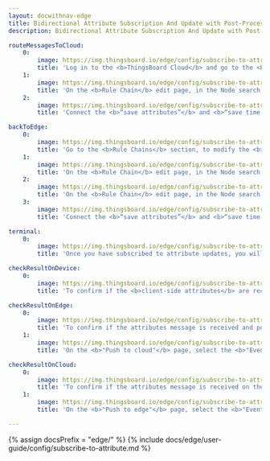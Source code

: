 ```yaml
---
layout: docwithnav-edge
title: Bidirectional Attribute Subscription And Update with Post-Processing
description: Bidirectional Attribute Subscription And Update with Post-Processing

routeMessagesToCloud:
    0:
        image: https://img.thingsboard.io/edge/config/subscribe-to-attribute/1-rule-chain-templates.webp
        title: 'Log in to the <b>ThingsBoard Cloud</b> and go to the <b>Edge management > Rule chain templates</b> section and click on the <b>Rule chain</b> assigned to your <b>Edge instance.</b><ul><li>If you are using <b>Edge 4.0</b> or later, stay in your <b>Edge</b> instance and go to the <b>Rule chains</b> section. To edit a rule chain, click the appropriate <b>Rule Chain</b>.</li></ul>'
    1:
        image: https://img.thingsboard.io/edge/config/subscribe-to-attribute/2-add-push-to-cloud.webp
        title: 'On the <b>Rule Chain</b> edit page, in the Node search bar find the <b>"push to cloud"</b> node. It pushes messages from Edge to Cloud. Drag and drop the node onto the <b>Rule Chain</b> sheet. Then, in the <b>"Add rule node"</b> pop-up window enter the node title and select the <b>"Client attributes"</b> option in the <b>"Entity attributes scope"</b> field. Click the <b>"Add"</b> button to proceed.'
    2:
        image: https://img.thingsboard.io/edge/config/subscribe-to-attribute/3-save.webp
        title: 'Connect the <b>“save attributes”</b> and <b>“save time series”</b> nodes to the <b>"push to cloud"</b> node and set the <b>"Success"</b> link label. Click the <b>“Apply changes”</b> button on the <b>Rule Chain</b> sheet.'

backToEdge:
    0:
        image: https://img.thingsboard.io/edge/config/subscribe-to-attribute/4-rule-chain.webp
        title: 'Go to the <b>Rule Chains</b> section, to modify the <b>Rule Chain.</b>'
    1:
        image: https://img.thingsboard.io/edge/config/subscribe-to-attribute/5-add-script.webp
        title: 'On the <b>Rule Chain</b> edit page, in the Node search bar find the <b>"script"</b> node. It allows modification of message payload, metadata or message type with JavaScript. Drag and drop the node onto the <b>Rule Chain</b> sheet. Then, in the <b>"Add rule node: script"</b> pop-up window enter the node title and enter the script below. Click the <b>"Add"</b> button to proceed.'
    2:
        image: https://img.thingsboard.io/edge/config/subscribe-to-attribute/5-add-push-to-edge.webp
        title: 'On the <b>Rule Chain</b> edit page, in the Node search bar find the <b>"push to edge"</b> node. It pushes messages from Cloud to Edge. Drag and drop the node onto the <b>Rule Chain</b> sheet. Then, in the <b>"Add rule node"</b> pop-up window enter the node title and select the <b>"Shared attributes"</b> option in the <b>"Entity attributes scope"</b> field. Click the <b>"Add"</b> button to proceed.'
    3:
        image: https://img.thingsboard.io/edge/config/subscribe-to-attribute/6-save.webp
        title: 'Connect the <b>“save attributes”</b> and <b>“save time series”</b> nodes to the <b>"push to edge"</b> node and set the <b>"Success"</b> link label. Click the <b>“Apply changes”</b> button on the <b>Rule Chain</b> sheet.'

terminal:
    0:
        image: https://img.thingsboard.io/edge/config/subscribe-to-attribute/10-subscribe-post-update-attributes-mqtt.webp
        title: 'Once you have subscribed to attribute updates, you will receive updates as the attributes change. We have used the <b>MQTT protocol</b> as an example. The updates were received after new attributes were published.'

checkResultOnDevice:
    0:
        image: https://img.thingsboard.io/edge/config/subscribe-to-attribute/7-confirm-on-device-1.webp
        title: 'To confirm if the <b>client-side attributes</b> are received, go to the <b>Entities > Devices</b> section of your <b>Edge</b> and click on the <b>device</b>. On the <b>"Device details"</b> page, select the <b>"Attributes"</b> tab and select the <b>"Client attributes"</b> option in the <b>"Entity attributes scope"</b> drop-down menu.'

checkResultOnEdge:
    0:
        image: https://img.thingsboard.io/edge/config/subscribe-to-attribute/8-confirm-on-edge-node-1.webp
        title: 'To confirm if the attributes message is received and pushed to Cloud, go to the <b>Rule chains</b> section of your Edge instance and click on the <b>Rule chain</b>. Click on the <b>"push to cloud"</b> node.'
    1:
        image: https://img.thingsboard.io/edge/config/subscribe-to-attribute/8-confirm-on-edge-node-2.webp
        title: 'On the <b>"Push to cloud"</b> page, select the <b>"Events"</b> tab. If you have debug mode enabled, select the <b>"Debug"</b> option in the <b>"Event type"</b> drop-down menu. You should see the new records - <b>"IN"</b> and <b>"OUT"</b>, where the <b>"IN"</b> record defines the attributes received from the device, and the <b>"OUT"</b> record defines the attributes message pushed to the <b>Cloud</b>.'

checkResultOnCloud:
    0:
        image: https://img.thingsboard.io/edge/config/subscribe-to-attribute/9-confirm-on-cloud-node-1.webp
        title: 'To confirm if the attributes message is received on the Cloud and pushed back to the Edge, go to the <b>Rule chains</b> section of your Cloud and click on the <b>Rule chain</b>. Click twice on the <b>"push to edge"</b> node.'
    1:
        image: https://img.thingsboard.io/edge/config/subscribe-to-attribute/9-confirm-on-cloud-node-2.webp
        title: 'On the <b>"Push to edge"</b> page, select the <b>"Events"</b> tab. If you have debug mode enabled, select the <b>"Debug"</b> option from the <b>"Event type"</b> drop-down menu. You should see two new records - <b>"IN"</b> and <b>"OUT"</b>, where the <b>"IN"</b> record defines the attributes received from Edge, and the <b>"OUT"</b> record defines the attributes message pushed back to <b>Edge</b>.'

---
```

{% assign docsPrefix = "edge/" %}
{% include docs/edge/user-guide/config/subscribe-to-attribute.md %}